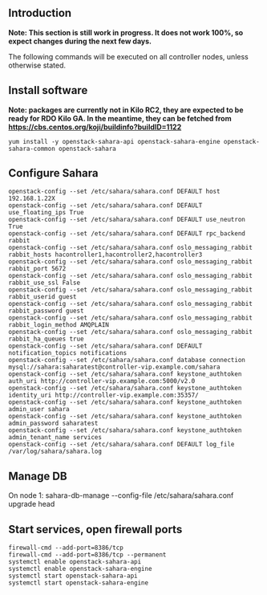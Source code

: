 Introduction
------------

**Note: This section is still work in progress. It does not work 100%, so expect changes during the next few days.**

The following commands will be executed on all controller nodes, unless otherwise stated.

Install software
----------------

**Note: packages are currently not in Kilo RC2, they are expected to be ready for RDO Kilo GA. In the meantime, they can be fetched from https://cbs.centos.org/koji/buildinfo?buildID=1122**

    yum install -y openstack-sahara-api openstack-sahara-engine openstack-sahara-common openstack-sahara

Configure Sahara
----------------

    openstack-config --set /etc/sahara/sahara.conf DEFAULT host 192.168.1.22X
    openstack-config --set /etc/sahara/sahara.conf DEFAULT use_floating_ips True
    openstack-config --set /etc/sahara/sahara.conf DEFAULT use_neutron True
    openstack-config --set /etc/sahara/sahara.conf DEFAULT rpc_backend rabbit
    openstack-config --set /etc/sahara/sahara.conf oslo_messaging_rabbit rabbit_hosts hacontroller1,hacontroller2,hacontroller3
    openstack-config --set /etc/sahara/sahara.conf oslo_messaging_rabbit rabbit_port 5672
    openstack-config --set /etc/sahara/sahara.conf oslo_messaging_rabbit rabbit_use_ssl False
    openstack-config --set /etc/sahara/sahara.conf oslo_messaging_rabbit rabbit_userid guest
    openstack-config --set /etc/sahara/sahara.conf oslo_messaging_rabbit rabbit_password guest
    openstack-config --set /etc/sahara/sahara.conf oslo_messaging_rabbit rabbit_login_method AMQPLAIN
    openstack-config --set /etc/sahara/sahara.conf oslo_messaging_rabbit rabbit_ha_queues true
    openstack-config --set /etc/sahara/sahara.conf DEFAULT notification_topics notifications
    openstack-config --set /etc/sahara/sahara.conf database connection mysql://sahara:saharatest@controller-vip.example.com/sahara
    openstack-config --set /etc/sahara/sahara.conf keystone_authtoken auth_uri http://controller-vip.example.com:5000/v2.0
    openstack-config --set /etc/sahara/sahara.conf keystone_authtoken identity_uri http://controller-vip.example.com:35357/
    openstack-config --set /etc/sahara/sahara.conf keystone_authtoken admin_user sahara
    openstack-config --set /etc/sahara/sahara.conf keystone_authtoken admin_password saharatest
    openstack-config --set /etc/sahara/sahara.conf keystone_authtoken admin_tenant_name services
    openstack-config --set /etc/sahara/sahara.conf DEFAULT log_file /var/log/sahara/sahara.log

Manage DB
---------

On node 1:
    sahara-db-manage --config-file /etc/sahara/sahara.conf upgrade head


Start services, open firewall ports
-----------------------------------
    firewall-cmd --add-port=8386/tcp
    firewall-cmd --add-port=8386/tcp --permanent
    systemctl enable openstack-sahara-api
    systemctl enable openstack-sahara-engine
    systemctl start openstack-sahara-api
    systemctl start openstack-sahara-engine

